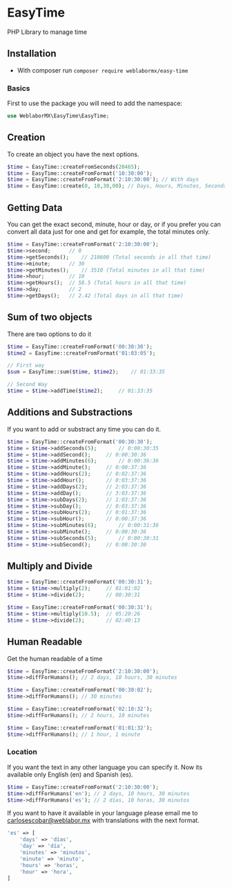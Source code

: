 # EasyTime
PHP Library to manage time

## Installation
- With composer run `composer require weblabormx/easy-time` 

### Basics
First to use the package you will need to add the namespace:
```php
use WeblaborMX\EasyTime\EasyTime;
```

## Creation
To create an object you have the next options.
```php
$time = EasyTime::createFromSeconds(20465);
$time = EasyTime::createFromFormat('10:30:00');
$time = EasyTime::createFromFormat('2:10:30:00'); // With days
$time = EasyTime::create(0, 10,30,00); // Days, Hours, Minutes, Seconds
```

## Getting Data
You can get the exact second, minute, hour or day, or if you prefer you can convert all data just for one and get for example, the total minutes only.
```php
$time = EasyTime::createFromFormat('2:10:30:00');
$time->second; 		// 0
$time->getSeconds(); 	// 210600 (Total seconds in all that time)
$time->minute; 		// 30
$time->getMinutes(); 	// 3510 (Total minutes in all that time)
$time->hour; 		// 10
$time->getHours(); 	// 58.5 (Total hours in all that time)
$time->day; 		// 2
$time->getDays(); 	// 2.42 (Total days in all that time)
```

## Sum of two objects
There are two options to do it
```php
$time = EasyTime::createFromFormat('00:30:30');
$time2 = EasyTime::createFromFormat('01:03:05');

// First way
$sum = EasyTime::sum($time, $time2);	// 01:33:35

// Second Way
$time = $time->addTime($time2); 	// 01:33:35
```

## Additions and Substractions
If you want to add or substract any time you can do it.
```php
$time = EasyTime::createFromFormat('00:30:30');
$time = $time->addSeconds(5);		// 0:00:30:35
$time = $time->addSecond();		// 0:00:30:36
$time = $time->addMinutes(6);		// 0:00:36:36
$time = $time->addMinute();		// 0:00:37:36
$time = $time->addHours(2);		// 0:02:37:36
$time = $time->addHour(); 		// 0:03:37:36
$time = $time->addDays(2);		// 2:03:37:36
$time = $time->addDay();		// 3:03:37:36
$time = $time->subDays(2);		// 1:03:37:36
$time = $time->subDay();		// 0:03:37:36
$time = $time->subHours(2);		// 0:01:37:36
$time = $time->subHour();		// 0:00:37:36
$time = $time->subMinutes(6);		// 0:00:31:36
$time = $time->subMinute();		// 0:00:30:36
$time = $time->subSeconds(5);		// 0:00:30:31
$time = $time->subSecond();		// 0:00:30:30
```

## Multiply and Divide
```php
$time = EasyTime::createFromFormat('00:30:31');
$time = $time->multiply(2); 	// 01:01:02
$time = $time->divide(2); 		// 00:30:31

$time = EasyTime::createFromFormat('00:30:31');
$time = $time->multiply(10.5); 	// 05:20:26
$time = $time->divide(2); 		// 02:40:13
```

## Human Readable
Get the human readable of a time
```php
$time = EasyTime::createFromFormat('2:10:30:00');
$time->diffForHumans(); // 2 days, 10 hours, 30 minutes

$time = EasyTime::createFromFormat('00:30:02');
$time->diffForHumans(); // 30 minutes

$time = EasyTime::createFromFormat('02:10:32');
$time->diffForHumans(); // 2 hours, 10 minutes

$time = EasyTime::createFromFormat('01:01:32');
$time->diffForHumans(); // 1 hour, 1 minute
```

### Location
If you want the text in any other language you can specify it. Now its available only English (en) and Spanish (es).
```php
$time = EasyTime::createFromFormat('2:10:30:00');
$time->diffForHumans('en'); // 2 days, 10 hours, 30 minutes
$time->diffForHumans('es'); // 2 días, 10 horas, 30 minutos
```
If you want to have it available in your language please email me to carlosescobar@weblabor.mx with translations with the next format.
```php
'es' => [
    'days' => 'días',
    'day' => 'día',
    'minutes' => 'minutos',
    'minute' => 'minuto',
    'hours' => 'horas',
    'hour' => 'hora',
]
```